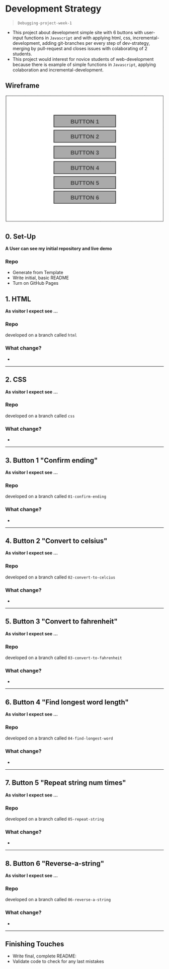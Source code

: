 # Development Strategy

> `Debugging-project-week-1`

- This project about development simple site with 6 buttons with user-input functions in `Javascript` and with applying html, css,  incremental-development, adding git-branches per every step of dev-strategy, merging by pull-request and closes issues with colaborating of 2 students. 
- This project would interest for novice students of web-development because there is example of simple functions in `Javascript`,  applying colaboration and incremental-development.

## Wireframe

![wireframe](./Wireframe.png)

## 0. Set-Up

__A User can see my initial repository and live demo__

### Repo

- Generate from Template
- Write initial, basic README
- Turn on GitHub Pages

## 1. HTML

__As visitor I expect see ...__

### Repo

developed on a branch called `html`

### What change?

- 


----

## 2. CSS

__As visitor I expect see ...__

### Repo

developed on a branch called `css`


### What change?

- 


----

## 3. Button 1 "Confirm ending"

__As visitor I expect see ...__

### Repo

developed on a branch called `01-confirm-ending`

### What change?

- 


----

## 4. Button 2 "Convert to celsius"

__As visitor I expect see ...__

### Repo

developed on a branch called `02-convert-to-celcius`

### What change?

- 

----

## 5. Button 3 "Convert to fahrenheit"

__As visitor I expect see ...__

### Repo

developed on a branch called `03-convert-to-fahrenheit`

### What change?

- 

----

## 6. Button 4 "Find longest word length"

__As visitor I expect see ...__

### Repo

developed on a branch called `04-find-longest-word`

### What change?

- 

----

## 7. Button 5 "Repeat string num times"

__As visitor I expect see ...__

### Repo

developed on a branch called `05-repeat-string`

### What change?

- 

----

## 8. Button 6 "Reverse-a-string"

__As visitor I expect see ...__

### Repo

developed on a branch called `06-reverse-a-string`

### What change?

- 

----



## Finishing Touches

- Write final, complete README:
- Validate code to check for any last mistakes
